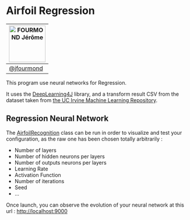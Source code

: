 # Airfoil Regression

[<img alt="FOURMOND Jérôme" src="https://avatars2.githubusercontent.com/u/15089371" width="100">](https://github.com/jfourmond) |
------------------------|
[@jfourmond](https://github.com/jfourmond	) |

This program use neural networks for Regression.

It uses the [DeepLearning4J](https://deeplearning4j.org/) library, and a transform result CSV from the dataset taken from [the UC Irvine Machine Learning Repository](http://archive.ics.uci.edu/ml/).

## Regression Neural Network

The [AirfoilRecognition](https://github.com/jfourmond/AirfoilRegression/blob/master/src/main/java/AirfoilRegression.java) class can be run in order to visualize and test your configuration, as the raw one has been chosen totally arbitrarily :
- Number of layers
- Number of hidden neurons per layers
- Number of outputs neurons per layers
- Learning Rate
- Activation Function
- Number of iterations
- Seed
- ...

Once launch, you can observe the evolution of your neural network at this url : [http://localhost:9000](http://localhost:9000)
